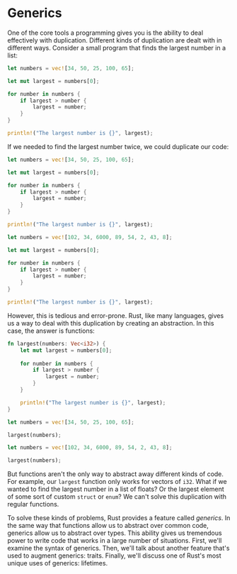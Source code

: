 # Generics

One of the core tools a programming gives you is the ability to deal
effectively with duplication. Different kinds of duplication are dealt with in
different ways. Consider a small program that finds the largest number in a list:

```rust
let numbers = vec![34, 50, 25, 100, 65];

let mut largest = numbers[0];

for number in numbers {
    if largest > number {
        largest = number;
    }
}

println!("The largest number is {}", largest);
```

If we needed to find the largest number twice, we could duplicate our code:

```rust
let numbers = vec![34, 50, 25, 100, 65];

let mut largest = numbers[0];

for number in numbers {
    if largest > number {
        largest = number;
    }
}

println!("The largest number is {}", largest);

let numbers = vec![102, 34, 6000, 89, 54, 2, 43, 8];

let mut largest = numbers[0];

for number in numbers {
    if largest > number {
        largest = number;
    }
}

println!("The largest number is {}", largest);
```

However, this is tedious and error-prone. Rust, like many languages, gives us a
way to deal with this duplication by creating an abstraction. In this case, the
answer is functions:

```rust
fn largest(numbers: Vec<i32>) {
    let mut largest = numbers[0];
    
    for number in numbers {
        if largest > number {
            largest = number;
        }
    }

    println!("The largest number is {}", largest);
}

let numbers = vec![34, 50, 25, 100, 65];

largest(numbers);

let numbers = vec![102, 34, 6000, 89, 54, 2, 43, 8];

largest(numbers);
```

But functions aren't the only way to abstract away different kinds of code. For
example, our `largest` function only works for vectors of `i32`. What if we wanted
to find the largest number in a list of floats? Or the largest element of some sort
of custom `struct` or `enum`? We can't solve this duplication with regular functions.

To solve these kinds of problems, Rust provides a feature called *generics*. In the
same way that functions allow us to abstract over common code, generics allow us to
abstract over types. This ability gives us tremendous power to write code that works
in a large number of situations. First, we'll examine the syntax of generics. Then,
we'll talk about another feature that's used to augment generics: traits. Finally,
we'll discuss one of Rust's most unique uses of generics: lifetimes.
